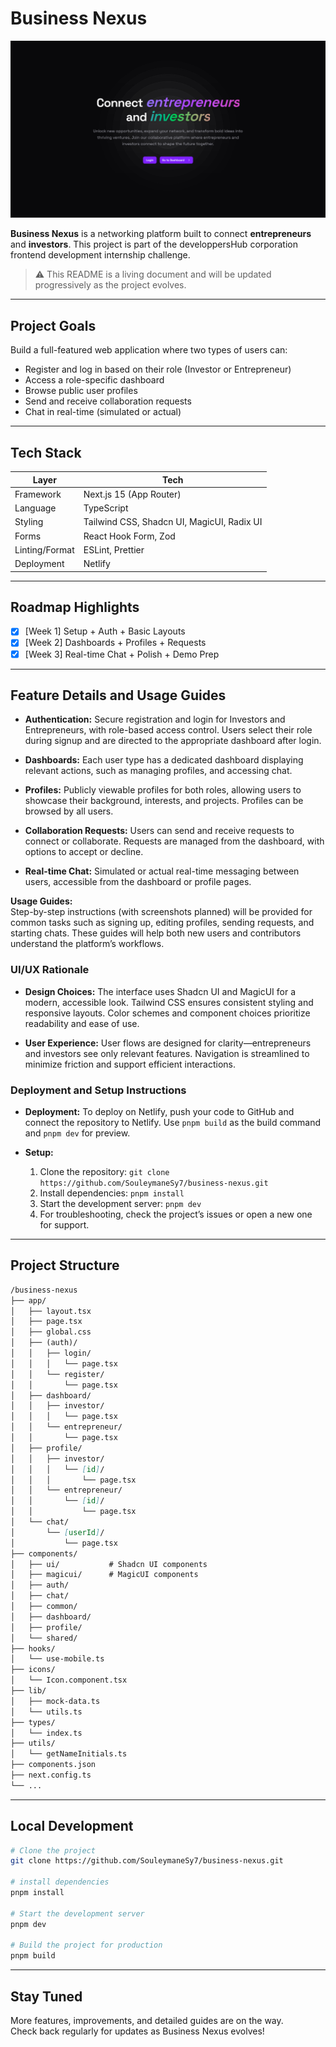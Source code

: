 # Business Nexus

![Business Nexus Preview](/public/preview/preview.png)

**Business Nexus** is a networking platform built to connect **entrepreneurs** and **investors**. This project is part of the developpersHub corporation frontend development internship challenge.

> ⚠️ This README is a living document and will be updated progressively as the project evolves.

---

## Project Goals

Build a full-featured web application where two types of users can:

- Register and log in based on their role (Investor or Entrepreneur)
- Access a role-specific dashboard
- Browse public user profiles
- Send and receive collaboration requests
- Chat in real-time (simulated or actual)

---

## Tech Stack

| Layer          | Tech                                       |
| -------------- | ------------------------------------------ |
| Framework      | Next.js 15 (App Router)                    |
| Language       | TypeScript                                 |
| Styling        | Tailwind CSS, Shadcn UI, MagicUI, Radix UI |
| Forms          | React Hook Form, Zod                       |
| Linting/Format | ESLint, Prettier                           |
| Deployment     | Netlify                                    |

---

## Roadmap Highlights

- [x] [Week 1] Setup + Auth + Basic Layouts
- [x] [Week 2] Dashboards + Profiles + Requests
- [x] [Week 3] Real-time Chat + Polish + Demo Prep

---

## Feature Details and Usage Guides

- **Authentication:** Secure registration and login for Investors and Entrepreneurs, with role-based access control. Users select their role during signup and are directed to the appropriate dashboard after login.

- **Dashboards:** Each user type has a dedicated dashboard displaying relevant actions, such as  managing profiles, and accessing chat.

- **Profiles:** Publicly viewable profiles for both roles, allowing users to showcase their background, interests, and projects. Profiles can be browsed by all users.

- **Collaboration Requests:** Users can send and receive requests to connect or collaborate. Requests are managed from the dashboard, with options to accept or decline.

- **Real-time Chat:** Simulated or actual real-time messaging between users, accessible from the dashboard or profile pages.

**Usage Guides:**  
Step-by-step instructions (with screenshots planned) will be provided for common tasks such as signing up, editing profiles, sending requests, and starting chats. These guides will help both new users and contributors understand the platform’s workflows.

### UI/UX Rationale

- **Design Choices:** The interface uses Shadcn UI and MagicUI for a modern, accessible look. Tailwind CSS ensures consistent styling and responsive layouts. Color schemes and component choices prioritize readability and ease of use.

- **User Experience:** User flows are designed for clarity—entrepreneurs and investors see only relevant features. Navigation is streamlined to minimize friction and support efficient interactions.

### Deployment and Setup Instructions

- **Deployment:** To deploy on Netlify, push your code to GitHub and connect the repository to Netlify. Use `pnpm build` as the build command and `pnpm dev` for preview.

- **Setup:**  
  1. Clone the repository: `git clone https://github.com/SouleymaneSy7/business-nexus.git`
  2. Install dependencies: `pnpm install`
  3. Start the development server: `pnpm dev`
  4. For troubleshooting, check the project’s issues or open a new one for support.

---

## Project Structure

```md
/business-nexus
├── app/
│   ├── layout.tsx
│   ├── page.tsx
│   ├── global.css
│   ├── (auth)/
│   │   ├── login/
│   │   │   └── page.tsx
│   │   └── register/
│   │       └── page.tsx
│   ├── dashboard/
│   │   ├── investor/
│   │   │   └── page.tsx
│   │   └── entrepreneur/
│   │       └── page.tsx
│   ├── profile/
│   │   ├── investor/
│   │   │   └── [id]/
│   │   │       └── page.tsx
│   │   └── entrepreneur/
│   │       └── [id]/
│   │           └── page.tsx
│   └── chat/
│       └── [userId]/
│           └── page.tsx
├── components/
│   ├── ui/           # Shadcn UI components
│   ├── magicui/      # MagicUI components
│   ├── auth/
│   ├── chat/
│   ├── common/
│   ├── dashboard/
│   ├── profile/
│   └── shared/
├── hooks/
│   └── use-mobile.ts
├── icons/
│   └── Icon.component.tsx
├── lib/
│   ├── mock-data.ts
│   └── utils.ts
├── types/
│   └── index.ts
├── utils/
│   └── getNameInitials.ts
├── components.json
├── next.config.ts
└── ...
```

---

## Local Development

```bash
# Clone the project
git clone https://github.com/SouleymaneSy7/business-nexus.git

# install dependencies
pnpm install

# Start the development server
pnpm dev

# Build the project for production
pnpm build
```

---

## Stay Tuned

More features, improvements, and detailed guides are on the way.  
Check back regularly for updates as Business Nexus evolves!
